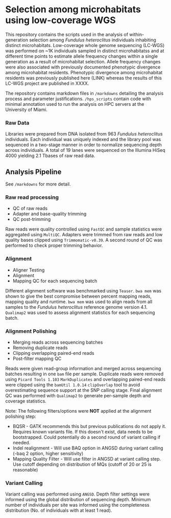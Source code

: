 # Selection among microhabitats using low-coverage WGS

This repository contains the scripts used in the analysis of within-generation selection among *Fundulus heteroclitus* individuals inhabiting distinct microhabitats. Low-coverage whole genome sequencing (LC-WGS) was performed on ~1K individuals sampled in distinct microhabitatss and at different time points to estimate allele frequency changes within a single generation as a result of microhabitat selection. Allele frequency changes were also associated with previously documented phenotypic divergence among microhabitat residents. Phenotypic divergence among microhabitat residents was previously published here (LINK) whereas the results of this LC-WGS project are published in XXXX.

The repository contains markdown files in `/markdowns` detailing the analysis process and parameter justifications. `/hps_scripts` contain code with minimal annotation used to run the analysis on HPC servers at the University of Miami.

### Raw Data

Libraries were prepared from DNA isolated from 963 *Fundulus heteroclitus* individuals. Each individual was uniquely indexed and the library pool was sequenced in a two-stage manner in order to normalize sequencing depth across individuals. A total of 19 lanes were sequenced on the Illumina HiSeq 4000 yielding 2.1 Tbases of raw read data.

## Analysis Pipeline

See `/markdowns` for more detail.

### Raw read processing

* QC of raw reads
* Adapter and base-quality trimming
* QC post-trimming

Raw reads were quality controlled using `FastQC` and sample statistics were aggregated using `MultiQC`.
Adapters were trimmed from raw reads and low quality bases clipped using `Trimmomatic-v0.39`.
A second round of QC was performed to check proper trimming behavior.

### Alignment

* Aligner Testing
* Alignment
* Mapping QC for each sequencing batch

Different alignment software was benchmarked using `Teaser`. `bwa mem` was shown to give the best compromise between percent mapping reads, mapping quality and runtime.
`bwa mem` was used to align reads from all samples to the *Fundulus heteroclitus* reference genome version 4.1.
`Qualimap2` was used to assess alignment statistics for each sequencing batch.

### Alignment Polishing

* Merging reads across sequencing batches
* Removing duplicate reads
* Clipping overlapping paired-end reads
* Post-filter mapping QC

Reads were given read-group information and merged across sequencing batches resulting in one `bam` file per sample.
Duplicate reads were removed using `Picard Tools 1.103` `MarkDuplicates` and overlapping paired-end reads were clipped using the `bamUtil 1.0.14` `clipOverlap` tool to avoid overestimating sequence support at the SNP calling stage.
Final alignment QC was performed with `Qualimap2` to generate per-sample depth and coverage statistics.

Note:
The following filters/options were **NOT** applied at the alignment polishing step:

* BQSR - GATK recommends this but previous publications do not apply it. Requires known variants file. If this doesn't exist, data needs to be bootstrapped. Could potentially do a second round of variant calling if needed.
* Indel realignment - Will use BAQ option in ANGSD during variant calling (-baq 2 option, higher sensitivity)
* Mapping Quality Filter - Will use filter in ANGSD at variant calling step. Use cutoff depending on distribution of MQs (cutoff of 20 or 25 is reasonable)

### Variant Calling

Variant calling was performed using `ANGSD`. Depth filter settings were informed using the global distribution of sequencing depth. Minimum number of individuals per site was informed using the completeness distribution (No. of individuals with at least 1 read).
